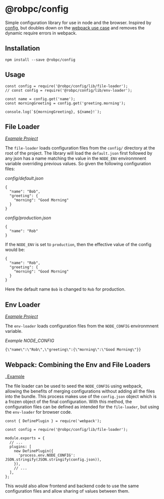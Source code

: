 # @robpc/config

Simple configuration library for use in node and the browser. Inspired by [config](https://github.com/lorenwest/node-config), but doubles down on the [webpack use case](https://github.com/lorenwest/node-config/wiki/Webpack-Usage) and removes the dynamic require errors in webpack.

## Installation

    npm install --save @robpc/config

## Usage

    const config = require('@robpc/config/lib/file-loader');
    // const config = require('@robpc/config/lib/env-loader');

    const name = config.get('name');
    const morningGreeting = config.get('greeting.morning');

    console.log(`${morningGreeting}, ${name}!`);

## File Loader

_[Example Project](examples/node)_

The `file-loader` loads configuration files from the `config/` directory at the root of the project. The library will load the `default.json` first followed by any json has a name matching the value in the `NODE_ENV` environmnent variable overriding previous values. So given the following configuration files:

_config/default.json_

    {
      "name": "Bob",
      "greeting": {
        "morning": "Good Morning"
      }
    }

_config/production.json_

    {
      "name": "Rob"
    }

If the `NODE_ENV` is set to `production`, then the effective value of the config would be:

    {
      "name": "Rob",
      "greeting": {
        "morning": "Good Morning"
      }
    }

Here the default name `Bob` is changed to `Rob` for production.

## Env Loader

_[Example Project](examples/browser)_

The `env-loader` loads configuration files from the `NODE_CONFIG` environmnent variable.

_Example NODE_CONFIG_

    {\"name\":\"Rob\",\"greeting\":{\"morning\":\"Good Morning\"}}

## Webpack: Combining the Env and File Loaders

_[Example](examples/browser/webpack.config.js)

The file loader can be used to seed the `NODE_CONFIG` using webpack, allowing the benefits of merging configurations without adding all the files into the bundle. This process makes use of the `config.json` object which is a frozen object of the final configuration. With this method, the configuration files can be defined as intended for the `file-loader`, but using the `env-loader` for browser code.

    const { DefinePlugin } = require('webpack');

    const config = require('@robpc/config/lib/file-loader');

    module.exports = {
      // ...
      plugins: [
        new DefinePlugin({
          'process.env.NODE_CONFIG': JSON.stringify(JSON.stringify(config.json)),
        }),
        // ...
      ],
    };

This would also allow frontend and backend code to use the same configuration files and allow sharing of values between them.